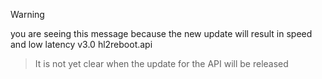 > [!WARNING]
> you are seeing this message because the new update will result in speed and low latency v3.0 hl2reboot.api

> It is not yet clear when the update for the API will be released
